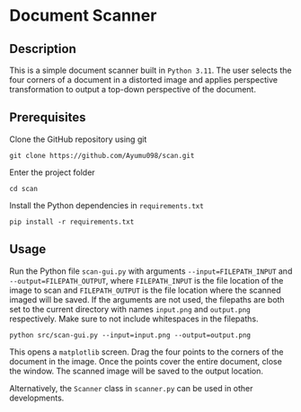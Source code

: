 # Document Scanner

## Description

This is a simple document scanner built in `Python 3.11`. The user selects the four corners of a document in a distorted image and applies perspective transformation to output a top-down perspective of the document. 

## Prerequisites

Clone the GitHub repository using git
```
git clone https://github.com/Ayumu098/scan.git
```

Enter the project folder
```
cd scan
```

Install the Python dependencies in `requirements.txt`
```
pip install -r requirements.txt
```

## Usage

Run the Python file `scan-gui.py` with arguments `--input=FILEPATH_INPUT` and `--output=FILEPATH_OUTPUT`, where `FILEPATH_INPUT` is the file location of the image to scan and `FILEPATH_OUTPUT` is the file location where the scanned imaged will be saved. If the arguments are not used, the filepaths are both set to the current directory with names `input.png` and `output.png` respectively. Make sure to not include whitespaces in the filepaths.
```
python src/scan-gui.py --input=input.png --output=output.png
```

This opens a `matplotlib` screen. Drag the four points to the corners of the document in the image. Once the points cover the entire document, close the window. The scanned image will be saved to the output location.

Alternatively, the `Scanner` class in `scanner.py` can be used in other developments. 